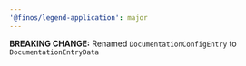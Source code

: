 ```yaml
---
'@finos/legend-application': major
---
```


**BREAKING CHANGE:** Renamed `DocumentationConfigEntry` to `DocumentationEntryData`
